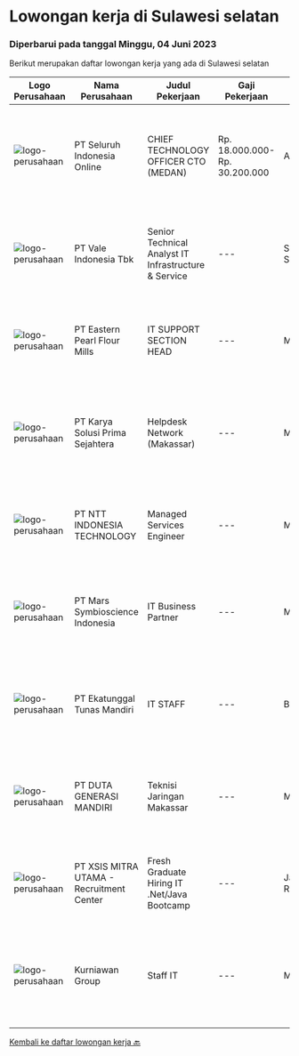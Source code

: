 
  # Lowongan kerja di Sulawesi selatan

  ### Diperbarui pada tanggal Minggu, 04 Juni 2023

  Berikut merupakan daftar lowongan kerja yang ada di Sulawesi selatan

  |Logo Perusahaan | Nama Perusahaan | Judul Pekerjaan | Gaji Pekerjaan | Lokasi | Deskripsi | Tanggal diunggah | Pranala |
  | -------------- | --------------- | --------------- | --------- | --------- | -------------- | ------- | ----------- |
  |![logo-perusahaan](https://image-service-cdn.seek.com.au/c768f0670f8f8212da7de609b6af9d0b2e5134cc/ee4dce1061f3f616224767ad58cb2fc751b8d2dc)|PT Seluruh Indonesia Online|CHIEF TECHNOLOGY OFFICER CTO (MEDAN)|Rp. 18.000.000-Rp. 30.200.000|Aceh|Memiliki pengalaman leadership sebagai Manager sebelumnya.Back End Engineer1. Memiliki pengalaman dalam membangun RESTful APIs2. Menguasai bahasa...|Senin, 29 Mei 2023|https://www.jobstreet.co.id/id/job/chief-technology-officer-cto-medan-4350731?token=0~17c7aca1-d6fd-44d1-a393-ab7c23fbf553&sectionRank=1&jobId=jobstreet-id-job-4350731|
|![logo-perusahaan](https://image-service-cdn.seek.com.au/60103aff7c17273f34198bccd31b0720f3e37570/ee4dce1061f3f616224767ad58cb2fc751b8d2dc)|PT Vale Indonesia Tbk|Senior Technical Analyst IT Infrastructure & Service|---|Sulawesi Selatan|The role is required to provide a comprehensive technical analysis to plan(strategy), design, transition, operation, and continual improvement in IT...|Rabu, 24 Mei 2023|https://www.jobstreet.co.id/id/job/senior-technical-analyst-it-infrastructure-service-4346739?token=0~17c7aca1-d6fd-44d1-a393-ab7c23fbf553&sectionRank=2&jobId=jobstreet-id-job-4346739|
|![logo-perusahaan](https://image-service-cdn.seek.com.au/0d7729552de194f48ad8533e5efab90a57794114/ee4dce1061f3f616224767ad58cb2fc751b8d2dc)|PT Eastern Pearl Flour Mills|IT SUPPORT SECTION HEAD|---|Makassar|Requirements: Bachelor degree from Computer Science/ Engineering/ Information Systems Proficiency &amp; fluent in English (written &amp; spoken) Main...|Selasa, 23 Mei 2023|https://www.jobstreet.co.id/id/job/it-support-section-head-4344620?token=0~17c7aca1-d6fd-44d1-a393-ab7c23fbf553&sectionRank=3&jobId=jobstreet-id-job-4344620|
|![logo-perusahaan](https://image-service-cdn.seek.com.au/bb0f2c313297f2db3d497466b95d7da85644edc0/ee4dce1061f3f616224767ad58cb2fc751b8d2dc)|PT Karya Solusi Prima Sejahtera|Helpdesk Network (Makassar)|---|Makassar|KUALIFIKASIPendidikan diutamakan D3/S1 jurusan Teknik Telekomunikasi dan Teknik InformatikaKompetensi Non-teknis: Mampu berkomunikasi dengan baik dan...|Rabu, 24 Mei 2023|https://www.jobstreet.co.id/id/job/helpdesk-network-makassar-4346269?token=0~17c7aca1-d6fd-44d1-a393-ab7c23fbf553&sectionRank=4&jobId=jobstreet-id-job-4346269|
|![logo-perusahaan](https://image-service-cdn.seek.com.au/f525f049cf8ce97a388001196b7113e11512c773/ee4dce1061f3f616224767ad58cb2fc751b8d2dc)|PT NTT INDONESIA TECHNOLOGY|Managed Services Engineer|---|Makassar|Job Requirements: Bachelor's degree in computer science or software engineering Relevant certifications : CCNA/CCNP, VCP, Microsoft 365 | Certified:...|Kamis, 25 Mei 2023|https://www.jobstreet.co.id/id/job/managed-services-engineer-4327948?token=0~17c7aca1-d6fd-44d1-a393-ab7c23fbf553&sectionRank=5&jobId=jobstreet-id-job-4327948|
|![logo-perusahaan](https://image-service-cdn.seek.com.au/8a0f46859d8e57c7871009d2d285eacea59205b4/ee4dce1061f3f616224767ad58cb2fc751b8d2dc)|PT Mars Symbioscience Indonesia|IT Business Partner|---|Makassar|Job Purpose :Functional expert is required to guarantee that system is in line with business process and the investment on deployment is not wastedKey...|Sabtu, 20 Mei 2023|https://www.jobstreet.co.id/id/job/it-business-partner-4329416?token=0~17c7aca1-d6fd-44d1-a393-ab7c23fbf553&sectionRank=6&jobId=jobstreet-id-job-4329416|
|![logo-perusahaan](https://image-service-cdn.seek.com.au/dd65320e13a69039d580dc1d79e737ef4b54ec33/ee4dce1061f3f616224767ad58cb2fc751b8d2dc)|PT Ekatunggal Tunas Mandiri|IT STAFF|---|Bogor|"Anda Seorang Yang Proaktif, Komunikatif &amp; Menyukai Pekerjaan Bidang IT ?"PT. Ekatunggal Tunas Mandiri adalah perusahaan yang sedang berkembang...|Rabu, 10 Mei 2023|https://www.jobstreet.co.id/id/job/it-staff-4328458?token=0~17c7aca1-d6fd-44d1-a393-ab7c23fbf553&sectionRank=7&jobId=jobstreet-id-job-4328458|
|![logo-perusahaan](https://image-service-cdn.seek.com.au/f6d4c20e039a9103d16d613786829da485a07a5f/ee4dce1061f3f616224767ad58cb2fc751b8d2dc)|PT DUTA GENERASI MANDIRI|Teknisi Jaringan Makassar|---|Makassar|- Melakukan aktivitas instalasi dan aktivasi kepada pelanggan. - Memberikan dukungan teknis kepada pelanggan melalui pemecahan masalah jarak jauh atau...|Kamis, 11 Mei 2023|https://www.jobstreet.co.id/id/job/teknisi-jaringan-makassar-1035768971?token=0~17c7aca1-d6fd-44d1-a393-ab7c23fbf553&sectionRank=8&jobId=jobstreet-id-job-1035768971|
|![logo-perusahaan](https://image-service-cdn.seek.com.au/fa12dd378bd230f83b9ccd636b4121ebbb347455/ee4dce1061f3f616224767ad58cb2fc751b8d2dc)|PT XSIS MITRA UTAMA - Recruitment Center|Fresh Graduate Hiring IT .Net/Java Bootcamp|---|Jakarta Raya|What we offer you: Integrated Training Full Stack specialist in .Net/Java Soft Skills Training. Real &amp; varied experiences (IT Project...|Kamis, 11 Mei 2023|https://www.jobstreet.co.id/id/job/fresh-graduate-hiring-it-.net-java-bootcamp-4329799?token=0~17c7aca1-d6fd-44d1-a393-ab7c23fbf553&sectionRank=9&jobId=jobstreet-id-job-4329799|
|![logo-perusahaan](https://image-service-cdn.seek.com.au/a1a31fde4bd5654a375321f16119ce66b8da3dc0/ee4dce1061f3f616224767ad58cb2fc751b8d2dc)|Kurniawan Group|Staff IT|---|Makassar|Pendidikan Minimal S1 Teknik Informatika/Teknik Komputer/Ilmu Komputer Mampu melakukan troubleshooting dan maintenance hardware &amp; software PC,...|Sabtu, 06 Mei 2023|https://www.jobstreet.co.id/id/job/staff-it-4321666?token=0~17c7aca1-d6fd-44d1-a393-ab7c23fbf553&sectionRank=10&jobId=jobstreet-id-job-4321666|


  [Kembali ke daftar lowongan kerja 🔙](../README.md#daftar-lowongan-kerja)
  